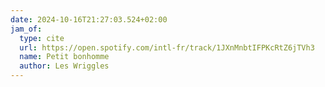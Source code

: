 ```yaml
---
date: 2024-10-16T21:27:03.524+02:00
jam_of:
  type: cite
  url: https://open.spotify.com/intl-fr/track/1JXnMnbtIFPKcRtZ6jTVh3
  name: Petit bonhomme
  author: Les Wriggles
---
```

